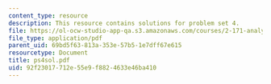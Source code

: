 ```yaml
---
content_type: resource
description: This resource contains solutions for problem set 4.
file: https://ol-ocw-studio-app-qa.s3.amazonaws.com/courses/2-171-analysis-and-design-of-digital-control-systems-fall-2006/92f23017712e55e9f8824633e46ba410_ps4sol.pdf
file_type: application/pdf
parent_uid: 69bd5f63-813a-353e-57b5-1e7dff67e615
resourcetype: Document
title: ps4sol.pdf
uid: 92f23017-712e-55e9-f882-4633e46ba410
---
```

